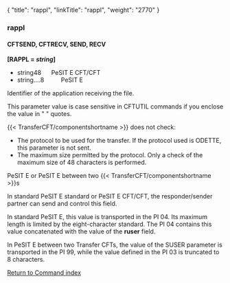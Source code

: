 {
    "title": "rappl",
    "linkTitle": "rappl",
    "weight": "2770"
}<span id="rappl"></span>

### rappl

#### CFTSEND, CFTRECV, SEND, RECV

**\[RAPPL = *string*\]**

-   string48      PeSIT
    E CFT/CFT
-   string....8          PeSIT E

Identifier of the application receiving the
file.

This parameter value is case sensitive in CFTUTIL commands if you enclose the value in " " quotes.

{{< TransferCFT/componentshortname  >}} does not check:

-   The protocol to
    be used for the transfer. If the protocol used is ODETTE, this parameter
    is not sent.
-   The maximum size
    permitted by the protocol. Only a check of the maximum size of 48 characters
    is performed.

PeSIT E or PeSIT E between two  {{< TransferCFT/componentshortname  >}}s

In standard PeSIT E standard or PeSIT E CFT/CFT, the responder/sender
partner can send and control this field.

In standard PeSIT E, this value is transported in the PI 04. Its maximum
length is limited by the eight-character standard. The PI 04 contains
this value concatenated with the value of the **ruser**
field.

In PeSIT E between two  <span class="mc-variable axway_variables.Component_Short_Name variable">Transfer CFT</span>s, the value of the SUSER parameter is  transported in the PI 99, while the value defined in the PI 03 is truncated to 8 characters.

[Return to Command index](../../)
